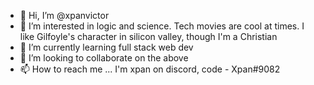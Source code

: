 - 👋 Hi, I’m @xpanvictor
- 👀 I’m interested in logic and science. Tech movies are cool at times. I like Gilfoyle's character in silicon valley, though I'm a Christian
- 🌱 I’m currently learning full stack web dev
- 💞️ I’m looking to collaborate on the above
- 📫 How to reach me ... I'm xpan on discord, code - Xpan#9082

<!---
xpanvictor/xpanvictor is a ✨ special ✨ repository because its `README.md` (this file) appears on your GitHub profile.
You can click the Preview link to take a look at your changes.
--->
